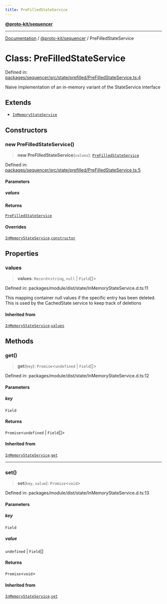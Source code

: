 ```yaml
---
title: PreFilledStateService
---
```


[**@proto-kit/sequencer**](../README.md)

***

[Documentation](../../../README.md) / [@proto-kit/sequencer](../README.md) / PreFilledStateService

# Class: PreFilledStateService

Defined in: [packages/sequencer/src/state/prefilled/PreFilledStateService.ts:4](https://github.com/proto-kit/framework/blob/b953c754e500c62f01fbbd6d09adfb2f5577269d/packages/sequencer/src/state/prefilled/PreFilledStateService.ts#L4)

Naive implementation of an in-memory variant of the StateService interface

## Extends

- [`InMemoryStateService`](../../module/classes/InMemoryStateService.md)

## Constructors

### new PreFilledStateService()

> **new PreFilledStateService**(`values`): [`PreFilledStateService`](PreFilledStateService.md)

Defined in: [packages/sequencer/src/state/prefilled/PreFilledStateService.ts:5](https://github.com/proto-kit/framework/blob/b953c754e500c62f01fbbd6d09adfb2f5577269d/packages/sequencer/src/state/prefilled/PreFilledStateService.ts#L5)

#### Parameters

##### values

#### Returns

[`PreFilledStateService`](PreFilledStateService.md)

#### Overrides

[`InMemoryStateService`](../../module/classes/InMemoryStateService.md).[`constructor`](../../module/classes/InMemoryStateService.md#constructors)

## Properties

### values

> **values**: `Record`\<`string`, `null` \| `Field`[]\>

Defined in: packages/module/dist/state/InMemoryStateService.d.ts:11

This mapping container null values if the specific entry has been deleted.
This is used by the CachedState service to keep track of deletions

#### Inherited from

[`InMemoryStateService`](../../module/classes/InMemoryStateService.md).[`values`](../../module/classes/InMemoryStateService.md#values)

## Methods

### get()

> **get**(`key`): `Promise`\<`undefined` \| `Field`[]\>

Defined in: packages/module/dist/state/InMemoryStateService.d.ts:12

#### Parameters

##### key

`Field`

#### Returns

`Promise`\<`undefined` \| `Field`[]\>

#### Inherited from

[`InMemoryStateService`](../../module/classes/InMemoryStateService.md).[`get`](../../module/classes/InMemoryStateService.md#get)

***

### set()

> **set**(`key`, `value`): `Promise`\<`void`\>

Defined in: packages/module/dist/state/InMemoryStateService.d.ts:13

#### Parameters

##### key

`Field`

##### value

`undefined` | `Field`[]

#### Returns

`Promise`\<`void`\>

#### Inherited from

[`InMemoryStateService`](../../module/classes/InMemoryStateService.md).[`set`](../../module/classes/InMemoryStateService.md#set)
